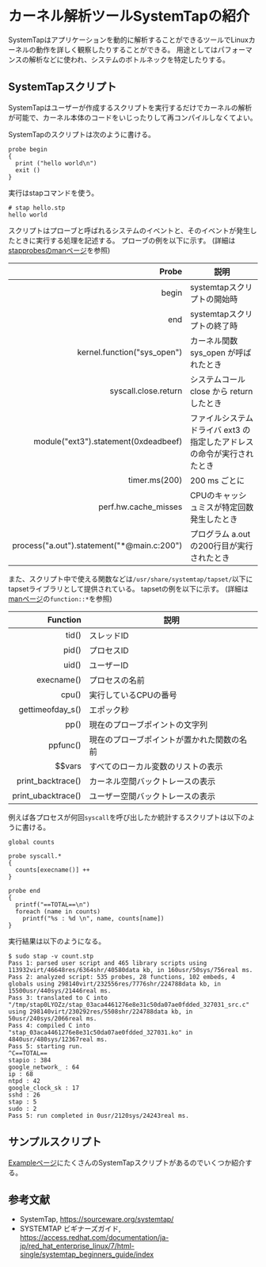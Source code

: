 # カーネル解析ツールSystemTapの紹介
SystemTapはアプリケーションを動的に解析することができるツールでLinuxカーネルの動作を詳しく観察したりすることができる。
用途としてはパフォーマンスの解析などに使われ、システムのボトルネックを特定したりする。

## SystemTapスクリプト
SystemTapはユーザーが作成するスクリプトを実行するだけでカーネルの解析が可能で、カーネル本体のコードをいじったりして再コンパイルしなくてよい。

SystemTapのスクリプトは次のように書ける。
```
probe begin
{
  print ("hello world\n")
  exit ()
}
```
実行はstapコマンドを使う。
```
# stap hello.stp 
hello world
```

スクリプトはプローブと呼ばれるシステムのイベントと、そのイベントが発生したときに実行する処理を記述する。
プローブの例を以下に示す。
(詳細は[stapprobesのmanページ](https://sourceware.org/systemtap/man/stapprobes.3stap.html)を参照)

| Probe | 説明 |
| ---: | --- |
| begin | systemtapスクリプトの開始時 |
| end | systemtapスクリプトの終了時 |
| kernel.function("sys_open") | カーネル関数 sys_open が呼ばれたとき |
| syscall.close.return | システムコール close から return したとき |
| module("ext3").statement(0xdeadbeef) | ファイルシステムドライバ ext3 の指定したアドレスの命令が実行されたとき |
| timer.ms(200) | 200 ms ごとに |
| perf.hw.cache_misses | CPUのキャッシュミスが特定回数発生したとき |
| process("a.out").statement("*@main.c:200") | プログラム a.out の200行目が実行されたとき |

また、スクリプト中で使える関数などは`/usr/share/systemtap/tapset/`以下にtapsetライブラリとして提供されている。
tapsetの例を以下に示す。
(詳細は[manページ](https://sourceware.org/systemtap/man/)の`function::*`を参照)

| Function | 説明 |
| ---: | --- |
| tid() | スレッドID |
| pid() | プロセスID |
| uid() | ユーザーID |
| execname() | プロセスの名前 |
| cpu() | 実行しているCPUの番号 |
| gettimeofday_s() | エポック秒 |
| pp() | 現在のプローブポイントの文字列 |
| ppfunc() | 現在のプローブポイントが置かれた関数の名前 |
| $$vars | すべてのローカル変数のリストの表示 |
| print_backtrace() | カーネル空間バックトレースの表示 |
| print_ubacktrace() | ユーザー空間バックトレースの表示 |

例えば各プロセスが何回`syscall`を呼び出したか統計するスクリプトは以下のように書ける。
```
global counts

probe syscall.*
{
  counts[execname()] ++
}

probe end
{
  printf("==TOTAL==\n")
  foreach (name in counts)
    printf("%s : %d \n", name, counts[name])
}
```

実行結果は以下のようになる。
```
$ sudo stap -v count.stp 
Pass 1: parsed user script and 465 library scripts using 113932virt/46648res/6364shr/40580data kb, in 160usr/50sys/756real ms.
Pass 2: analyzed script: 535 probes, 28 functions, 102 embeds, 4 globals using 298140virt/232556res/7776shr/224788data kb, in 15500usr/440sys/21446real ms.
Pass 3: translated to C into "/tmp/stap0LYOZz/stap_03aca4461276e8e31c50da07ae0fdded_327031_src.c" using 298140virt/230292res/5508shr/224788data kb, in 50usr/240sys/2066real ms.
Pass 4: compiled C into "stap_03aca4461276e8e31c50da07ae0fdded_327031.ko" in 4840usr/480sys/12367real ms.
Pass 5: starting run.
^C==TOTAL==
stapio : 384 
google_network_ : 64 
ip : 68 
ntpd : 42 
google_clock_sk : 17 
sshd : 26 
stap : 5 
sudo : 2 
Pass 5: run completed in 0usr/2120sys/24243real ms.
```

## サンプルスクリプト
[Exampleページ](https://www.sourceware.org/systemtap/examples/keyword-index.html)にたくさんのSystemTapスクリプトがあるのでいくつか紹介する。

## 参考文献
- SystemTap, https://sourceware.org/systemtap/
- SYSTEMTAP ビギナーズガイド, https://access.redhat.com/documentation/ja-jp/red_hat_enterprise_linux/7/html-single/systemtap_beginners_guide/index
